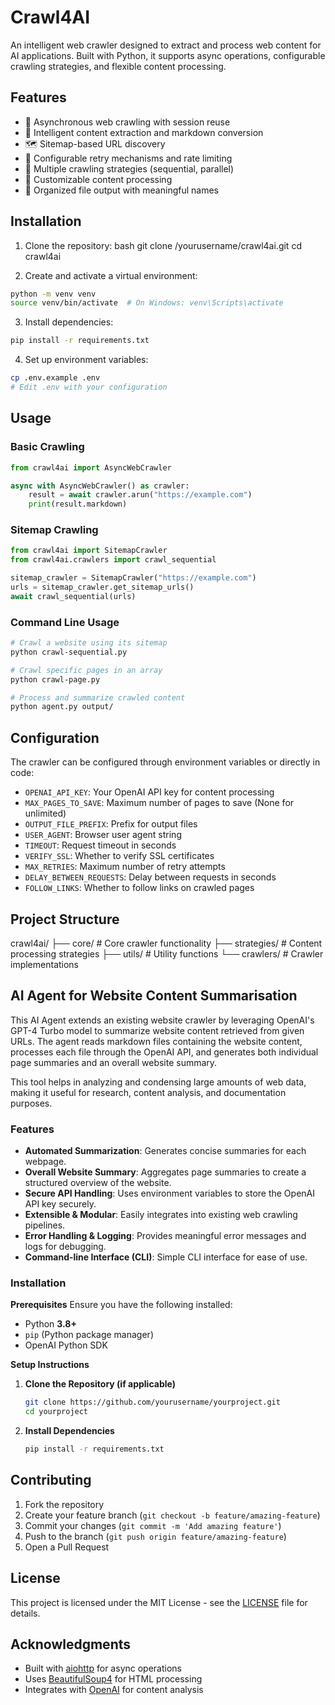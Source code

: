 # Crawl4AI

An intelligent web crawler designed to extract and process web content for AI applications. Built with Python, it supports async operations, configurable crawling strategies, and flexible content processing.

## Features

- 🚀 Asynchronous web crawling with session reuse
- 📑 Intelligent content extraction and markdown conversion
- 🗺️ Sitemap-based URL discovery
- 🔄 Configurable retry mechanisms and rate limiting
- 🎯 Multiple crawling strategies (sequential, parallel)
- 🎨 Customizable content processing
- 📁 Organized file output with meaningful names

## Installation

1. Clone the repository:
   bash
   git clone /yourusername/crawl4ai.git
   cd crawl4ai

2. Create and activate a virtual environment:

```bash
python -m venv venv
source venv/bin/activate  # On Windows: venv\Scripts\activate
```

3. Install dependencies:

```bash
pip install -r requirements.txt
```

4. Set up environment variables:

```bash
cp .env.example .env
# Edit .env with your configuration
```

## Usage

### Basic Crawling

```python
from crawl4ai import AsyncWebCrawler

async with AsyncWebCrawler() as crawler:
    result = await crawler.arun("https://example.com")
    print(result.markdown)
```

### Sitemap Crawling

```python
from crawl4ai import SitemapCrawler
from crawl4ai.crawlers import crawl_sequential

sitemap_crawler = SitemapCrawler("https://example.com")
urls = sitemap_crawler.get_sitemap_urls()
await crawl_sequential(urls)
```

### Command Line Usage

```bash
# Crawl a website using its sitemap
python crawl-sequential.py

# Crawl specific pages in an array
python crawl-page.py

# Process and summarize crawled content
python agent.py output/
```

## Configuration

The crawler can be configured through environment variables or directly in code:

- `OPENAI_API_KEY`: Your OpenAI API key for content processing
- `MAX_PAGES_TO_SAVE`: Maximum number of pages to save (None for unlimited)
- `OUTPUT_FILE_PREFIX`: Prefix for output files
- `USER_AGENT`: Browser user agent string
- `TIMEOUT`: Request timeout in seconds
- `VERIFY_SSL`: Whether to verify SSL certificates
- `MAX_RETRIES`: Maximum number of retry attempts
- `DELAY_BETWEEN_REQUESTS`: Delay between requests in seconds
- `FOLLOW_LINKS`: Whether to follow links on crawled pages

## Project Structure

crawl4ai/
├── core/ # Core crawler functionality
├── strategies/ # Content processing strategies
├── utils/ # Utility functions
└── crawlers/ # Crawler implementations

## **AI Agent for Website Content Summarisation**

This AI Agent extends an existing website crawler by leveraging OpenAI's GPT-4 Turbo model to summarize website content retrieved from given URLs. The agent reads markdown files containing the website content, processes each file through the OpenAI API, and generates both individual page summaries and an overall website summary.

This tool helps in analyzing and condensing large amounts of web data, making it useful for research, content analysis, and documentation purposes.

### **Features**

- **Automated Summarization**: Generates concise summaries for each webpage.
- **Overall Website Summary**: Aggregates page summaries to create a structured overview of the website.
- **Secure API Handling**: Uses environment variables to store the OpenAI API key securely.
- **Extensible & Modular**: Easily integrates into existing web crawling pipelines.
- **Error Handling & Logging**: Provides meaningful error messages and logs for debugging.
- **Command-line Interface (CLI)**: Simple CLI interface for ease of use.

### **Installation**

**Prerequisites**
Ensure you have the following installed:

- Python **3.8+**
- `pip` (Python package manager)
- OpenAI Python SDK

**Setup Instructions**

1. **Clone the Repository (if applicable)**

   ```bash
   git clone https://github.com/yourusername/yourproject.git
   cd yourproject
   ```

2. **Install Dependencies**

   ```bash
   pip install -r requirements.txt
   ```

## Contributing

1. Fork the repository
2. Create your feature branch (`git checkout -b feature/amazing-feature`)
3. Commit your changes (`git commit -m 'Add amazing feature'`)
4. Push to the branch (`git push origin feature/amazing-feature`)
5. Open a Pull Request

## License

This project is licensed under the MIT License - see the [LICENSE](LICENSE) file for details.

## Acknowledgments

- Built with [aiohttp](https://docs.aiohttp.org/) for async operations
- Uses [BeautifulSoup4](https://www.crummy.com/software/BeautifulSoup/) for HTML processing
- Integrates with [OpenAI](https://openai.com/) for content analysis
